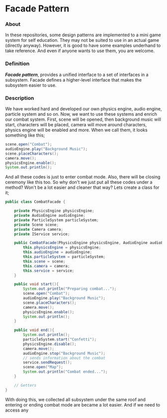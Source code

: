 # Facade Pattern

### About
In these repositories, some design patterns are implemented to a mini game system for self education. They may not be suited to use in an actual game (directly anyway). However, it is good to have some examples underhand to take reference. And even if anyone wants to use them, you are welcome.

### Definition
**_Facade pattern_**, provides a unified interface to a set of interfaces in a subsystem. Facade defines a higher-level interface that makes the subsystem easier to use.

### Description
We have worked hard and developed our own physics engine, audio engine, particle system and so on. Now, we want to use these systems and enrich our combat system. First, scene will be opened, then background music will start, characters will be placed, camera will move around characters, physics engine will be enabled and more. When we call them, it looks something like this;

```java
scene.open("Combat");
audioEngine.play("Background Music");
scene.placeCharacters();
camera.move();
physicsEngine.enable();
System.out.println();
```

And all these codes is just to enter combat mode. Also, there will be closing ceremony like this too. So why don't we just put all these codes under a method? Won't be a lot easier and cleaner that way? Lets create a class for it;

```java
public class CombatFacade {

    private PhysicsEngine physicsEngine;
    private AudioEngine audioEngine;
    private ParticleSystem particleSystem;
    private Scene scene;
    private Camera camera;
    private IService service;

    public CombatFacade(PhysicsEngine physicsEngine, AudioEngine audioEngine, ParticleSystem particleSystem, Scene scene, Camera camera, IService service){
        this.physicsEngine = physicsEngine;
        this.audioEngine = audioEngine;
        this.particleSystem = particleSystem;
        this.scene = scene;
        this.camera = camera;
        this.service = service;
    }

    public void start(){
        System.out.println("Preparing combat...");
        scene.open("Combat");
        audioEngine.play("Background Music");
        scene.placeCharacters();
        camera.move();
        physicsEngine.enable();
        System.out.println();
    }

    public void end(){
        System.out.println();
        particleSystem.start("Confetti");
        physicsEngine.disable();
        camera.move();
        audioEngine.stop("Background Music");
        // sends information about the combat
        service.sendRequest();
        scene.open("Map");
        System.out.println("Combat ended...");
    }

    // Getters
}
```

With doing this, we collected all subsystem under the same roof and entering or ending combat mode are became a lot easier. And if we need to access any 
